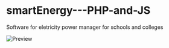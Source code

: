 # smartEnergy---PHP-and-JS
Software for eletricity power manager for schools and colleges

![Preview](https://github.com/wbhaese/smartEnergy---PHP-and-JS/blob/master/20200627_153420.gif)
